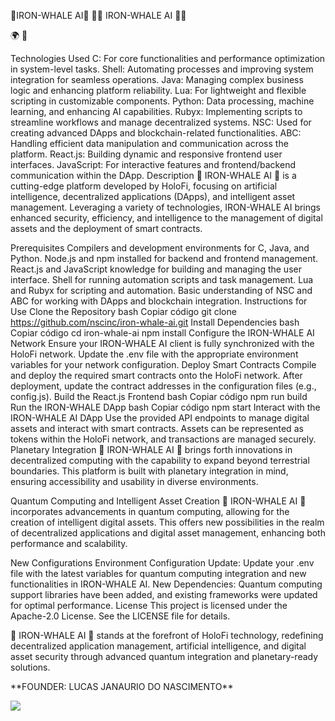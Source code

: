 🍄IRON-WHALE AI🍄
🍏🤖 IRON-WHALE AI 🤖🍏

🌍 🌱

Technologies Used
C: For core functionalities and performance optimization in system-level tasks.
Shell: Automating processes and improving system integration for seamless operations.
Java: Managing complex business logic and enhancing platform reliability.
Lua: For lightweight and flexible scripting in customizable components.
Python: Data processing, machine learning, and enhancing AI capabilities.
Rubyx: Implementing scripts to streamline workflows and manage decentralized systems.
NSC: Used for creating advanced DApps and blockchain-related functionalities.
ABC: Handling efficient data manipulation and communication across the platform.
React.js: Building dynamic and responsive frontend user interfaces.
JavaScript: For interactive features and frontend/backend communication within the DApp.
Description
🍏 IRON-WHALE AI 🍏 is a cutting-edge platform developed by HoloFi, focusing on artificial intelligence, decentralized applications (DApps), and intelligent asset management. Leveraging a variety of technologies, IRON-WHALE AI brings enhanced security, efficiency, and intelligence to the management of digital assets and the deployment of smart contracts.

Prerequisites
Compilers and development environments for C, Java, and Python.
Node.js and npm installed for backend and frontend management.
React.js and JavaScript knowledge for building and managing the user interface.
Shell for running automation scripts and task management.
Lua and Rubyx for scripting and automation.
Basic understanding of NSC and ABC for working with DApps and blockchain integration.
Instructions for Use
Clone the Repository
bash
Copiar código
git clone https://github.com/nscinc/iron-whale-ai.git
Install Dependencies
bash
Copiar código
cd iron-whale-ai
npm install
Configure the IRON-WHALE AI Network
Ensure your IRON-WHALE AI client is fully synchronized with the HoloFi network.
Update the .env file with the appropriate environment variables for your network configuration.
Deploy Smart Contracts
Compile and deploy the required smart contracts onto the HoloFi network.
After deployment, update the contract addresses in the configuration files (e.g., config.js).
Build the React.js Frontend
bash
Copiar código
npm run build
Run the IRON-WHALE DApp
bash
Copiar código
npm start
Interact with the IRON-WHALE AI DApp
Use the provided API endpoints to manage digital assets and interact with smart contracts.
Assets can be represented as tokens within the HoloFi network, and transactions are managed securely.
Planetary Integration
🍏 IRON-WHALE AI 🍏 brings forth innovations in decentralized computing with the capability to expand beyond terrestrial boundaries. This platform is built with planetary integration in mind, ensuring accessibility and usability in diverse environments.

Quantum Computing and Intelligent Asset Creation
🍏 IRON-WHALE AI 🍏 incorporates advancements in quantum computing, allowing for the creation of intelligent digital assets. This offers new possibilities in the realm of decentralized applications and digital asset management, enhancing both performance and scalability.

New Configurations
Environment Configuration Update: Update your .env file with the latest variables for quantum computing integration and new functionalities in IRON-WHALE AI.
New Dependencies: Quantum computing support libraries have been added, and existing frameworks were updated for optimal performance.
License
This project is licensed under the Apache-2.0 License. See the LICENSE file for details.

🍏 IRON-WHALE AI 🍏 stands at the forefront of HoloFi technology, redefining decentralized application management, artificial intelligence, and digital asset security through advanced quantum integration and planetary-ready solutions.

<p>**FOUNDER: LUCAS JANAURIO DO NASCIMENTO**</p>
<p> <img src="ejpg" /> </p>


